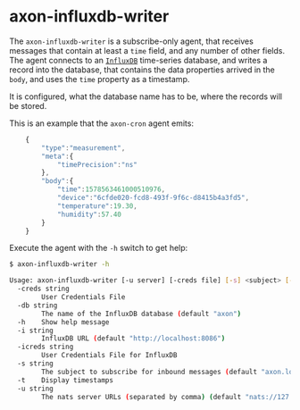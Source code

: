 axon-influxdb-writer
====================

The `axon-influxdb-writer` is a subscribe-only agent, that receives messages that contain at least a `time` field, and any number of other fields.
The agent connects to an [`InfluxDB`](https://docs.influxdata.com/influxdb/v1.7/) time-series database, and writes a record into the database, that contains the data properties arrived in the `body`, and uses the `time` property as a timestamp.

It is configured, what the database name has to be, where the records will be stored.

This is an example that the `axon-cron` agent emits:

```JavaScript
    {
        "type":"measurement",
        "meta":{
            "timePrecision":"ns"
        },
        "body":{
            "time":1578563461000510976,
            "device":"6cfde020-fcd8-493f-9f6c-d8415b4a3fd5",
            "temperature":19.30,
            "humidity":57.40
        }
    }
```

Execute the agent with the `-h` switch to get help:

```bash
$ axon-influxdb-writer -h

Usage: axon-influxdb-writer [-u server] [-creds file] [-s] <subject> [-t]
  -creds string
    	User Credentials File
  -db string
    	The name of the InfluxDB database (default "axon")
  -h	Show help message
  -i string
    	InfluxDB URL (default "http://localhost:8086")
  -icreds string
    	User Credentials File for InfluxDB
  -s string
    	The subject to subscribe for inbound messages (default "axon.log")
  -t	Display timestamps
  -u string
    	The nats server URLs (separated by comma) (default "nats://127.0.0.1:4222")
```
